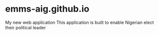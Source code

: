 # emms-aig.github.io
My new web application
This application is built to enable Nigerian elect their political leader
